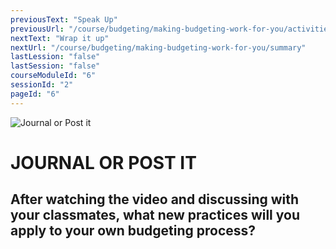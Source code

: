 ```yaml
---
previousText: "Speak Up"
previousUrl: "/course/budgeting/making-budgeting-work-for-you/activities"
nextText: "Wrap it up"
nextUrl: "/course/budgeting/making-budgeting-work-for-you/summary"
lastLession: "false"
lastSession: "false"
courseModuleId: "6"
sessionId: "2"
pageId: "6"
---
```



![Journal or Post it](/assets/img/journal-it.png)
# JOURNAL OR POST IT

## After watching the video and discussing with your classmates, what new practices will you apply to your own budgeting process?
<sparkle-feed-post assignment-name="After watching the video and discussing with your classmates, what new practices will you apply to your own budgeting process?" ></sparkle-feed-post>